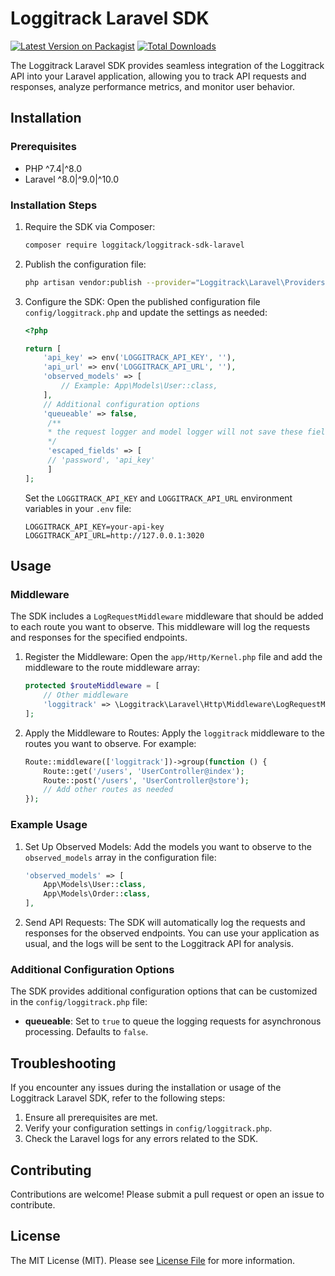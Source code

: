 
# Loggitrack Laravel SDK

[![Latest Version on Packagist](https://img.shields.io/packagist/v/yourusername/loggitrack-laravel-sdk.svg?style=flat-square)](https://packagist.org/packages/yourusername/loggitrack-laravel-sdk)
[![Total Downloads](https://img.shields.io/packagist/dt/yourusername/loggitrack-laravel-sdk.svg?style=flat-square)](https://packagist.org/packages/yourusername/loggitrack-laravel-sdk)

The Loggitrack Laravel SDK provides seamless integration of the Loggitrack API into your Laravel application, allowing you to track API requests and responses, analyze performance metrics, and monitor user behavior.

## Installation

### Prerequisites

- PHP ^7.4|^8.0
- Laravel ^8.0|^9.0|^10.0

### Installation Steps

1. Require the SDK via Composer:
   ```bash
   composer require loggitack/loggitrack-sdk-laravel
   ```

2. Publish the configuration file:
   ```bash
   php artisan vendor:publish --provider="Loggitrack\Laravel\Providers\LoggitrackServiceProvider"
   ```

3. Configure the SDK:
   Open the published configuration file `config/loggitrack.php` and update the settings as needed:

   ```php
   <?php

   return [
       'api_key' => env('LOGGITRACK_API_KEY', ''),
       'api_url' => env('LOGGITRACK_API_URL', ''),
       'observed_models' => [
           // Example: App\Models\User::class,
       ],
       // Additional configuration options
       'queueable' => false,
        /**
        * the request logger and model logger will not save these fields.
        */
        'escaped_fields' => [
        // 'password', 'api_key'
        ]
   ];
   ```

   Set the `LOGGITRACK_API_KEY` and `LOGGITRACK_API_URL` environment variables in your `.env` file:

   ```
   LOGGITRACK_API_KEY=your-api-key
   LOGGITRACK_API_URL=http://127.0.0.1:3020
   ```

## Usage

### Middleware

The SDK includes a `LogRequestMiddleware` middleware that should be added to each route you want to observe. This middleware will log the requests and responses for the specified endpoints.

1. Register the Middleware:
   Open the `app/Http/Kernel.php` file and add the middleware to the route middleware array:

   ```php
   protected $routeMiddleware = [
       // Other middleware
       'loggitrack' => \Loggitrack\Laravel\Http\Middleware\LogRequestMiddleware::class,
   ];
   ```

2. Apply the Middleware to Routes:
   Apply the `loggitrack` middleware to the routes you want to observe. For example:

   ```php
   Route::middleware(['loggitrack'])->group(function () {
       Route::get('/users', 'UserController@index');
       Route::post('/users', 'UserController@store');
       // Add other routes as needed
   });
   ```

### Example Usage

1. Set Up Observed Models:
   Add the models you want to observe to the `observed_models` array in the configuration file:

   ```php
   'observed_models' => [
       App\Models\User::class,
       App\Models\Order::class,
   ],
   ```

2. Send API Requests:
   The SDK will automatically log the requests and responses for the observed endpoints. You can use your application as usual, and the logs will be sent to the Loggitrack API for analysis.

### Additional Configuration Options

The SDK provides additional configuration options that can be customized in the `config/loggitrack.php` file:

- **queueable**: Set to `true` to queue the logging requests for asynchronous processing. Defaults to `false`.

## Troubleshooting

If you encounter any issues during the installation or usage of the Loggitrack Laravel SDK, refer to the following steps:

1. Ensure all prerequisites are met.
2. Verify your configuration settings in `config/loggitrack.php`.
3. Check the Laravel logs for any errors related to the SDK.

## Contributing

Contributions are welcome! Please submit a pull request or open an issue to contribute.

## License

The MIT License (MIT). Please see [License File](LICENSE.md) for more information.
